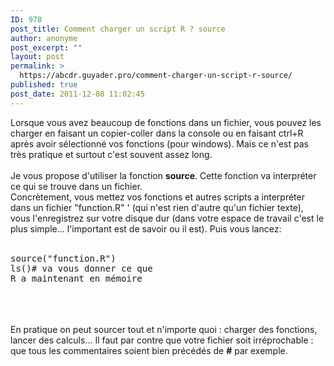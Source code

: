 ```yaml
---
ID: 978
post_title: Comment charger un script R ? source
author: anonyme
post_excerpt: ""
layout: post
permalink: >
  https://abcdr.guyader.pro/comment-charger-un-script-r-source/
published: true
post_date: 2011-12-08 11:02:45
---
```

Lorsque vous avez beaucoup de fonctions dans un fichier, vous pouvez les charger en faisant un copier-coller dans la console ou en faisant ctrl+R après avoir sélectionné vos fonctions (pour windows). Mais ce n'est pas très pratique et surtout c'est souvent assez long.<br /><br />Je vous propose d'utiliser la fonction <strong>source</strong>. Cette fonction va interpréter ce qui se trouve dans un fichier.<br />Concrètement, vous mettez vos fonctions et autres scripts a interpréter dans un fichier "function.R" ' (qui n'est rien d'autre qu'un fichier texte), vous l'enregistrez sur votre disque dur (dans votre espace de travail c'est le plus simple... l'important est de savoir ou il est). Puis vous lancez:<br /><br /> <pre lang='rsplus'>source("function.R")<br />ls()# va vous donner ce que R a maintenant en mémoire<br /></pre> <br /><br /><br />En pratique on peut sourcer tout et n'importe quoi : charger des fonctions, lancer des calculs... Il faut par contre que votre fichier soit irréprochable : que tous les commentaires soient bien précédés de <strong>#</strong> par exemple.<br /><br />